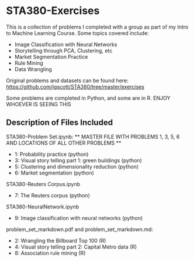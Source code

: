 # STA380-Exercises

This is a collection of problems I completed with a group as part of my Intro to Machine Learning Course.
Some topics covered include:
- Image Classification with Neural Networks
- Storytelling through PCA, Clustering, etc
- Market Segmentation Practice
- Rule Mining
- Data Wrangling

Original problems and datasets can be found here: https://github.com/jgscott/STA380/tree/master/exercises

Some problems are completed in Python, and some are in R. ENJOY WHOEVER IS SEEING THIS


## Description of Files Included ##

STA380-Problem Set.ipynb:
** MASTER FILE WITH PROBLEMS 1, 3, 5, 6 AND LOCATIONS OF ALL OTHER PROBLEMS **
- 1: Probability practice (python)
- 3: Visual story telling part 1: green buildings (python)
- 5: Clustering and dimensionality reduction (python)
- 6: Market segmentation (python)

STA380-Reuters Corpus.ipynb
- 7: The Reuters corpus (python)

STA380-NeuralNetwork.ipynb
- 9: Image classification with neural networks (python)

problem_set_markdown.pdf and problem_set_markdown.md:
- 2: Wrangling the Billboard Top 100 (R)
- 4: Visual story telling part 2: Capital Metro data (R)
- 8: Association rule mining (R)
